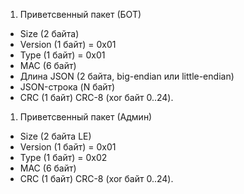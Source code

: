 1. Приветсвенный пакет (БОТ)

-   Size (2 байта)
-   Version (1 байт) = 0x01
-   Type (1 байт) = 0x01
-   MAC (6 байт)
-   Длина JSON (2 байта, big-endian или little-endian)
-   JSON-строка (N байт)
-   CRC (1 байт) CRC-8 (xor байт 0..24).

1. Приветсвенный пакет (Админ)

-   Size (2 байта LE)
-   Version (1 байт) = 0x01
-   Type (1 байт) = 0x02
-   MAC (6 байт)
-   CRC (1 байт) CRC-8 (xor байт 0..24).
